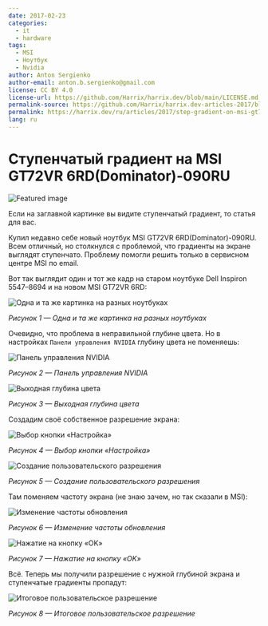 ```yaml
---
date: 2017-02-23
categories:
  - it
  - hardware
tags:
  - MSI
  - Ноутбук
  - Nvidia
author: Anton Sergienko
author-email: anton.b.sergienko@gmail.com
license: CC BY 4.0
license-url: https://github.com/Harrix/harrix.dev/blob/main/LICENSE.md
permalink-source: https://github.com/Harrix/harrix.dev-articles-2017/blob/main/step-gradient-on-msi-gt72vr/step-gradient-on-msi-gt72vr.md
permalink: https://harrix.dev/ru/articles/2017/step-gradient-on-msi-gt72vr/
lang: ru
---
```


# Ступенчатый градиент на MSI GT72VR 6RD(Dominator)-090RU

![Featured image](featured-image.svg)

Если на заглавной картинке вы видите ступенчатый градиент, то статья для вас.

Купил недавно себе новый ноутбук MSI GT72VR 6RD(Dominator)-090RU. Всем отличный, но столкнулся с проблемой, что градиенты на экране выглядят ступенчато. Проблему помогли решить только в сервисном центре MSI по email.

Вот так выглядит один и тот же кадр на старом ноутбуке Dell Inspiron 5547–8694 и на новом MSI GT72VR 6RD:

![Одна и та же картинка на разных ноутбуках](img/problem_01.jpg)

_Рисунок 1 — Одна и та же картинка на разных ноутбуках_

Очевидно, что проблема в неправильной глубине цвета. Но в настройках `Панели управления NVIDIA` глубину цвета не поменяешь:

![Панель управления NVIDIA](img/problem_02.png)

_Рисунок 2 — Панель управления NVIDIA_

![Выходная глубина цвета](img/problem_03.png)

_Рисунок 3 — Выходная глубина цвета_

Создадим своё собственное разрешение экрана:

![Выбор кнопки «Настройка»](img/fix_01.png)

_Рисунок 4 — Выбор кнопки «Настройка»_

![Создание пользовательского разрешения](img/fix_02.png)

_Рисунок 5 — Создание пользовательского разрешения_

Там поменяем частоту экрана (не знаю зачем, но так сказали в MSI):

![Изменение частоты обновления](img/fix_03.png)

_Рисунок 6 — Изменение частоты обновления_

![Нажатие на кнопку «OK»](img/fix_04.png)

_Рисунок 7 — Нажатие на кнопку «OK»_

Всё. Теперь мы получили разрешение с нужной глубиной экрана и ступенчатые градиенты пропадут:

![Итоговое пользовательское разрешение](img/fix_05.png)

_Рисунок 8 — Итоговое пользовательское разрешение_
